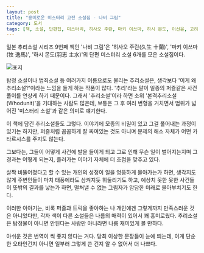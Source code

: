 ```yaml
---
layout: post
title: "흥미로운 미스터리 고전 소설집 - 나비 그림"
category: 도서
tags: [책, 소설, 단편집, 미스터리, 히사오 주란, 마키 이쓰마, 하시 몬도, 이선윤, 고려대학교 일본추리소설연구회, 일본 추리소설 시리즈, 이상미디어, 서평]
---
```


일본 추리소설 시리즈 9번째 책인
'나비 그림'은
'히사오 주란(久生 十蘭)',
'마키 이쓰마(牧 逸馬)',
'하시 몬도(羽志 主水)'의
단편 미스터리 소설 6개를 모은 소설집이다.

![표지](https://images2.imgbox.com/8c/7f/Qt01FbeK_o.jpg)

탐정 소설이나 범죄소설 등 여러가지 이름으로도 불리는 추리소설은,
생각보다 '이게 왜 추리소설?'이라는 느낌을 들게 하는 작품이 많다.
'추리'라는 말이 일종의 퍼즐같은 사건 풀이를 연상케 하기 때문이다.
그래서 '추리소설'이라 하면 소위 '본격추리소설(Whodunit)'을 기대하는 사람도 많은데,
보통은 그 후 여러 변형을 거치면서 범위가 넓어진 '미스터리 소설'과 같은 의미로 얘기한다.

이 책에 담긴 추리소설들도 그렇다.
이야기에 모종의 비밀이 있고 그걸 풀어내는 과정이 있기는 하지만,
퍼즐처럼 꼼꼼하게 잘 짜여있는 것도 아니며
문제의 해소 자체가 어떤 카타르시스를 주지도 않는다.

그보다는, 그들이 어떻게 사건에 발을 들이게 되고
그로 인해 무슨 일이 벌어지는지며 그 경과는 어떻게 되는지,
흘러가는 이야기 자체에 더 초점을 맞추고 있다.

살짝 비뚤어졌다고 할 수 있는 개인의 성정이 일을 엉뚱하게 몰아가는가 하면,
생각지도 않게 주변인들이 마치 태풍에라도 삼켜지듯 휘둘리기도 하고,
예상치 못한 못한 사건들이 뜻밖의 결과를 낳는가 하면,
떨쳐낼 수 없는 그림자가 암담한 미래로 몰아부치기도 한다.

이러한 이야기는,
비록 퍼즐과 트릭을 좋아하는 나 개인에겐 그렇게까지 만족스러운 것은 아니었다만,
각자 색이 다른 소설들은 나름의 매력이 있어서 꽤 흥미로웠다.
추리소설은 탐정물이 아니면 안된다는 사람만 아니라면 나름 재미있게 볼 만하다.

아쉬운 것은 번역이 썩 좋지 않다는 거다.
당최 이상한 문장들이 눈에 띄는데,
이게 단순한 오타인건지 아니면 일부러 그렇게 쓴 건지 알 수 없어서 더 나쁘다.
